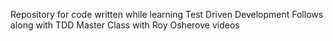 Repository for code written while learning Test Driven Development
Follows along with TDD Master Class with Roy Osherove videos

